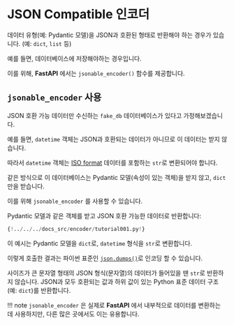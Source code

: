 # JSON Compatible 인코더

데이터 유형(예: Pydantic 모델)을 JSON과 호환된 형태로 반환해야 하는 경우가 있습니다. (예: `dict`, `list` 등)

예를 들면, 데이터베이스에 저장해야하는 경우입니다.

이를 위해, **FastAPI** 에서는 `jsonable_encoder()` 함수를 제공합니다.

## `jsonable_encoder` 사용

JSON 호환 가능 데이터만 수신하는 `fake_db` 데이터베이스가 있다고 가정해보겠습니다.

예를 들면, `datetime` 객체는 JSON과 호환되는 데이터가 아니므로 이 데이터는 받지 않습니다.

따라서 `datetime` 객체는 <a href="https://en.wikipedia.org/wiki/ISO_8601" class="external-link" target="_blank">ISO format</a> 데이터를 포함하는 `str`로 변환되어야 합니다.

같은 방식으로 이 데이터베이스는 Pydantic 모델(속성이 있는 객체)을 받지 않고, `dict` 만을 받습니다.

이를 위해 `jsonable_encoder` 를 사용할 수 있습니다.

Pydantic 모델과 같은 객체를 받고 JSON 호환 가능한 데이터로 반환합니다:

```Python hl_lines="5  22"
{!../../../docs_src/encoder/tutorial001.py!}
```

이 예시는 Pydantic 모델을 `dict`로, `datetime` 형식을 `str`로 변환합니다.

이렇게 호출한 결과는 파이썬 표준인 <a href="https://docs.python.org/3/library/json.html#json.dumps" class="external-link" target="_blank">`json.dumps()`</a>로 인코딩 할 수 있습니다.

사이즈가 큰 문자열 형태의 JSON 형식(문자열)의 데이터가 들어있을 땐 `str`로 반환하지 않습니다. JSON과 모두 호환되는 값과 하위 값이 있는 Python 표준 데이터 구조 (예: `dict`)를 반환합니다.

!!! note
`jsonable_encoder` 은 실제로 **FastAPI** 에서 내부적으로 데이터를 변환하는 데 사용하지만, 다른 많은 곳에서도 이는 유용합니다.
